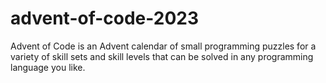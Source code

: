 # advent-of-code-2023
Advent of Code is an Advent calendar of small programming puzzles for a variety of skill sets and skill levels that can be solved in any programming language you like.
